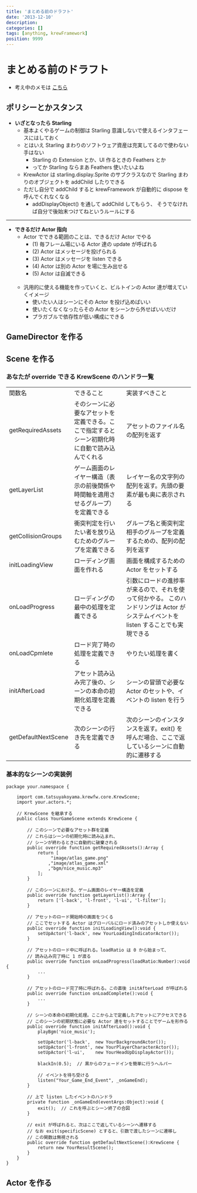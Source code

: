 ```yaml
---
title: 'まとめる前のドラフト'
date: '2013-12-10'
description:
categories: []
tags: [anything, krewFramework]
position: 9999
---
```


# まとめる前のドラフト

- 考え中のメモは [こちら](/dev-log/thinking-krewfw)

## ポリシーとかスタンス

- **いざとなったら Starling**
    - 基本よくやるゲームの制御は Starling 意識しないで使えるインタフェースにはしておく
    - とはいえ Starling まわりのソフトウェア資産は充実してるので使わない手はない
        - Starling の Extension とか、UI 作るときの Feathers とか
        - ってか Starling ならまあ Feathers 使いたいよね
    - KrewActor は starling.display.Sprite のサブクラスなので Starling まわりのオブジェクトを
      addChild したりできる
    - ただし自分で addChild すると krewFramework が自動的に dispose を呼んでくれなくなる
        - addDisplayObject() を通して addChild してもらう、
          そうでなければ自分で後始末つけてねというルールにする

___

- **できるだけ Actor 指向**
    - Actor でできる範囲のことは、できるだけ Actor でやる
        - (1) 毎フレーム場にいる Actor 達の update が呼ばれる
        - (2) Actor はメッセージを投げられる
        - (3) Actor はメッセージを listen できる
        - (4) Actor は別の Actor を場に生み出せる
        - (5) Actor は自滅できる
    <br/><br/>
    - 汎用的に使える機能を作っていくと、ビルトインの Actor 達が増えていくイメージ
        - 使いたい人はシーンにその Actor を投げ込めばいい
        - 使いたくなくなったらその Actor をシーンから外せばいいだけ
        - プラガブルで依存性が低い構成にできる

## GameDirector を作る

## Scene を作る

### あなたが override できる KrewScene のハンドラ一覧

<table class="mystyle">
    <tr class="head">
        <td> 関数名 </td>
        <td> できること </td>
        <td> 実装すべきこと </td>
    </tr>
    <tr class="color1">
        <td class="left"> getRequiredAssets </td>
        <td> そのシーンに必要なアセットを定義できる。ここで指定するとシーン初期化時に自動で読み込んでくれる </td>
        <td> アセットのファイル名の配列を返す </td>
    </tr>
    <tr class="color2">
        <td class="left"> getLayerList </td>
        <td> ゲーム画面のレイヤー構造（表示の前後関係や時間軸を適用させるグループ）を定義できる </td>
        <td> レイヤー名の文字列の配列を返す。先頭の要素が最も奥に表示される </td>
    </tr>
    <tr class="color1">
        <td class="left"> getCollisionGroups </td>
        <td> 衝突判定を行いたい者を放り込むためのグループを定義できる </td>
        <td> グループ名と衝突判定相手のグループを定義するための、配列の配列を返す </td>
    </tr>
    <tr class="color2">
        <td class="left"> initLoadingView </td>
        <td> ローディング画面を作れる </td>
        <td> 画面を構成するための Actor をセットする </td>
    </tr>
    <tr class="color1">
        <td class="left"> onLoadProgress </td>
        <td> ローディングの最中の処理を定義できる </td>
        <td> 引数にロードの進捗率が来るので、それを使って何かやる。
             このハンドリングは Actor がシステムイベントを listen することでも実現できる </td>
    </tr>
    <tr class="color2">
        <td class="left"> onLoadCpmlete </td>
        <td> ロード完了時の処理を定義できる </td>
        <td> やりたい処理を書く </td>
    </tr>
    <tr class="color1">
        <td class="left"> initAfterLoad </td>
        <td> アセット読み込み完了後の、シーンの本命の初期化処理を定義できる </td>
        <td> シーンの冒頭で必要な Actor のセットや、イベントの listen を行う </td>
    </tr>
    <tr class="color2">
        <td class="left"> getDefaultNextScene </td>
        <td> 次のシーンの行き先を定義できる </td>
        <td> 次のシーンのインスタンスを返す。exit() を呼んだ場合、ここで返しているシーンに自動的に遷移する </td>
    </tr>
</table>

### 基本的なシーンの実装例

    package your.namespace {

        import com.tatsuyakoyama.krewfw.core.KrewScene;
        import your.actors.*;

        // KrewScene を継承する
        public class YourGameScene extends KrewScene {

            // このシーンで必要なアセット群を定義
            // これらはシーンの初期化時に読み込まれ、
            // シーンが終わるときに自動的に破棄される
            public override function getRequiredAssets():Array {
                return [
                     "image/atlas_game.png"
                    ,"image/atlas_game.xml"
                    ,"bgm/nice_music.mp3"
                ];
            }

            // このシーンにおける、ゲーム画面のレイヤー構造を定義
            public override function getLayerList():Array {
                return ['l-back', 'l-front', 'l-ui', 'l-filter'];
            }

            // アセットのロード開始時の画面をつくる
            // ここでセットする Actor はグローバルにロード済みのアセットしか使えない
            public override function initLoadingView():void {
                setUpActor('l-back', new YourLoadingIndicatorActor());
            }

            // アセットのロード中に呼ばれる。loadRatio は 0 から始まって、
            // 読み込み完了時に 1 が渡る    
            public override function onLoadProgress(loadRatio:Number):void {
                ...
            }

            // アセットのロード完了時に呼ばれる。この直後 initAfterLoad が呼ばれる
            public override function onLoadComplete():void {
                ...
            }

            // シーンの本命の初期化処理。ここから上で定義したアセットにアクセスできる
            // このシーンの初期状態に必要な Actor 達をセットすることでゲームを形作る
            public override function initAfterLoad():void {
                playBgm('nice_music');

                setUpActor('l-back',  new YourBackgroundActor());
                setUpActor('l-front', new YourPlayerCharacterActor());
                setUpActor('l-ui',    new YourHeadUpDisplayActor());

                blackIn(0.5);  // 黒からのフェードインを簡単に行うヘルパー

                // イベントを待ち受ける
                listen("Your_Game_End_Event", _onGameEnd);
            }

            // 上で listen したイベントのハンドラ
            private function _onGameEnd(eventArgs:Object):void {
                exit();  // これを呼ぶとシーン終了の合図
            }

            // exit が呼ばれると、次はここで返しているシーンへ遷移する
            // なお exit(specificScene) とすると、引数で渡したシーンに遷移し
            // この関数は無視される
            public override function getDefaultNextScene():KrewScene {
                return new YourResultScene();
            }
        }
    }


## Actor を作る




<br/><br/><br/><br/><br/><br/>

